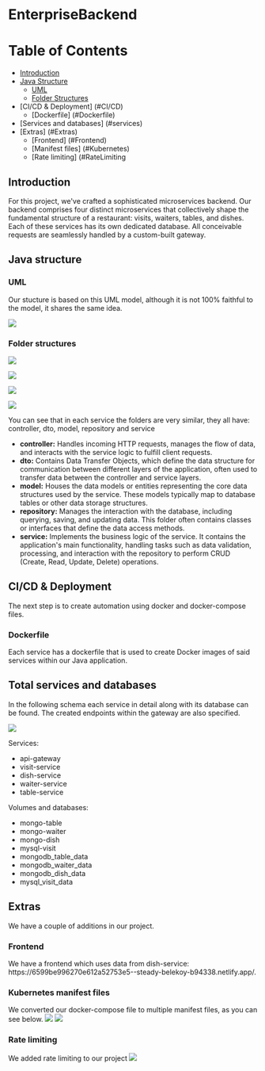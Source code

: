 # EnterpriseBackend
# Table of Contents
* [Introduction](#introduction)
* [Java Structure](#java-structure)
    * [UML](#UML)
    * [Folder Structures](#folder-structures)
* [CI/CD & Deployment] (#CI/CD)
	* [Dockerfile] (#Dockerfile)
* [Services and databases] (#services)
* [Extras] (#Extras)
	* [Frontend] (#Frontend)
	* [Manifest files] (#Kubernetes)
	* [Rate limiting] (#RateLimiting
## Introduction <a class="anchor" id="introduction"></a>
<p>
    For this project, we've crafted a sophisticated microservices backend. Our backend comprises four distinct microservices that collectively shape the fundamental structure of a restaurant: visits, waiters, tables, and dishes. Each of these services has its own dedicated database. All conceivable requests are seamlessly handled by a custom-built gateway.
</p>

## Java structure <a class="anchor" id="java-structure"></a>
### UML <a class="anchor" id="UML"></a>
<p>
    Our stucture is based on this UML model, although it is not 100% faithful to the model, it shares the same idea.
</p>
<p>
    <img src="readmeassets/UML.png"/>
</p>

### Folder structures <a class="anchor" id="folder-structures"></a>
<p>
    <img src="readmeassets/tablefolders.png"/>
</p>
<p>
    <img src="readmeassets/dishfolders.png"/>
</p>
<p>
    <img src="readmeassets/visittfolders.png"/>
</p>
<p>
    <img src="readmeassets/waiterfolders.png"/>
</p>
<p>
    You can see that in each service the folders are very similar, they all have: controller, dto, model, repository and service
</p>
<ul>
    <li><strong>controller:</strong> Handles incoming HTTP requests, manages the flow of data, and interacts with the service logic to fulfill client requests.</li>
    <li><strong>dto:</strong> Contains Data Transfer Objects, which define the data structure for communication between different layers of the application, often used to transfer data between the controller and service layers.</li>
    <li><strong>model:</strong> Houses the data models or entities representing the core data structures used by the service. These models typically map to database tables or other data storage structures.</li>
    <li><strong>repository:</strong> Manages the interaction with the database, including querying, saving, and updating data. This folder often contains classes or interfaces that define the data access methods.</li>
    <li><strong>service:</strong> Implements the business logic of the service. It contains the application's main functionality, handling tasks such as data validation, processing, and interaction with the repository to perform CRUD (Create, Read, Update, Delete) operations.</li>
</ul>

## CI/CD & Deployment <a class="anchor" id="CI/CD"></a>
<p>
    The next step is to create automation using docker and docker-compose files.
</p>

### Dockerfile <a class="anchor" id="Dockerfile"></a>
<p>
    Each service has a dockerfile that is used to create Docker images of said services within our Java application.
</p>

## Total services and databases <a class="anchor" id="services"></a>
<p>
   In the following schema each service in detail along with its database can be found. The created endpoints within the gateway are also specified.
</p>
<p>
   <img src="readmeassets/Schema.png"/>
</p>
<p>
   Services:
</p>
<ul>
   <li>api-gateway</li>
   <li>visit-service</li>
   <li>dish-service</li>
   <li>waiter-service</li>
   <li>table-service</li>
</ul>
<p>
   Volumes and databases:
</p>
<ul>
   <li>mongo-table</li>
   <li>mongo-waiter</li>
   <li>mongo-dish</li>
   <li>mysql-visit</li>
   <li>mongodb_table_data</li>
   <li>mongodb_waiter_data</li>
   <li>mongodb_dish_data</li>
   <li>mysql_visit_data</li>
</ul>

## Extras <a class="anchor" id="Extras"></a>
<p>
	We have a couple of additions in our project.
</p>

### Frontend <a class="anchor" id="Frontend"></a>
<p>
	We have a frontend which uses data from dish-service: https://6599be996270e612a52753e5--steady-belekoy-b94338.netlify.app/.
</p>

### Kubernetes manifest files <a class="anchor" id="Kubernetes"></a>
<p>
	We converted our docker-compose file to multiple manifest files, as you can see below.
	<img src="readmeassets/kubernetesManifest1.png"/>
	<img src="readmeassets/kubernetesManifest2.png"/>
</p>

### Rate limiting <a class="anchor" id="RateLimiting"></a>
<p>
	We added rate limiting to our project
	<img src="readmeassets/rateLimiting.png"/>
</p>
